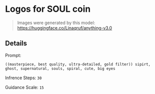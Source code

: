 

# Logos for SOUL coin

> Images were generated by this model: https://huggingface.co/Linaqruf/anything-v3.0

## Details

Prompt:
```
((masterpiece, best quality, ultra-detailed, gold filter)) sipirt, ghost, supernatural, souls, spiral, cute, big eyes
```

Infrence Steps: `30`

Guidance Scale: `15`



